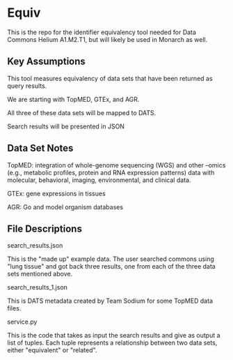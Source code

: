 # Equiv

This is the repo for the identifier equivalency tool needed for Data Commons Helium A1.M2.T1, but will likely be used in Monarch as well. 

## Key Assumptions

This tool measures equivalency of data sets that have been returned as query results.

We are starting with TopMED, GTEx, and AGR.

All three of these data sets will be mapped to DATS.

Search results will be presented in JSON

## Data Set Notes

TopMED: integration of whole-genome sequencing (WGS) and other –omics (e.g., metabolic profiles, protein and RNA expression patterns) data with molecular, behavioral, imaging, environmental, and clinical data.

GTEx: gene expressions in tissues

AGR: Go and model organism databases

## File Descriptions

search_results.json

This is the "made up" example data. The user searched commons using "lung tissue" and got back three results, one from each of the three data sets mentioned above.

search_results_1.json

This is DATS metadata created by Team Sodium for some TopMED data files.

service.py

This is the code that takes as input the search results and give as output a list of tuples. Each tuple represents a relationship between two data sets, either "equivalent" or "related".
